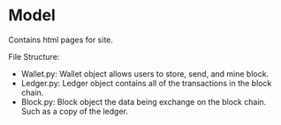 # Model
Contains html pages for site.

File Structure:
   - Wallet.py: Wallet object allows users to store, send, and mine block.
   - Ledger.py: Ledger object contains all of the transactions in the block chain.
   - Block.py: Block object the data being exchange on the block chain.
               Such as a copy of the ledger.
    
